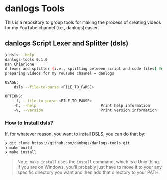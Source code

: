 # danlogs Tools

This is a repository to group tools for making the process of creating videos for my YouTube channel (i.e., danlogs) easier.

## danlogs Script Lexer and Splitter (dsls)

```sh
❯ dsls --help
danlogs-tools 0.1.0
Dan Chiarlone
A lexer and splitter (i.e., splitting between script and code files) for the stuff I write while
preparing videos for my YouTube channel — danlogs

USAGE:
    dsls --file-to-parse <FILE_TO_PARSE>

OPTIONS:
    -f, --file-to-parse <FILE_TO_PARSE>    
    -h, --help                             Print help information
    -V, --version                          Print version information
```

### How to Install dsls?

If, for whatever reason, you want to install DSLS, you can do that by:

```sh
❯ git clone https://github.com/danbugs/danlogs-tools.git
❯ make build
❯ make install
```

> Note: `make install` uses the `install` command, which is a Unix thing. If you are on Windows, you'll probably just have to move it to your any specific directory you want and then add that directory to your PATH.